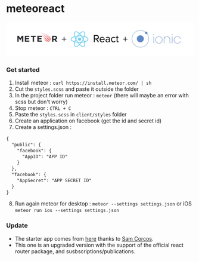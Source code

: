 # meteoreact

![meteorreactionicimg](meteorreactionic.png)

### Get started

1. Install meteor :
`curl https://install.meteor.com/ | sh`
2. Cut the `styles.scss` and paste it outside the folder
3. In the project folder run meteor : `meteor` (there will maybe an error with scss but don't worry)
4. Stop meteor : `CTRL + C`
5. Paste the `styles.scss` in `client/styles` folder
6. Create an application on facebook (get the id and secret id)
7. Create a settings.json :
```
{
  "public": {
    "facebook": {
      "AppID": "APP ID"
    }
  },
  "facebook": {
    "AppSecret": "APP SECRET ID"
  }
}
```
8. Run again meteor for desktop : `meteor --settings settings.json` or iOS `meteor run ios --settings settings.json`

### Update

* The starter app comes from [here](https://medium.com/@SamCorcos/meteor-react-ionic-mobile-app-part-1-the-basic-template-9355ebf3397f#.o76zpx7ng) thanks to [Sam Corcos](https://github.com/samcorcos).
* This one is an upgraded version with the support of the official react router package, and susbscriptions/publications.
